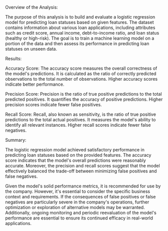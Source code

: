 Overview of the Analysis:

The purpose of this analysis is to build and evaluate a logistic regression model for predicting loan statuses based on given features. The dataset contains information about various loan applications, including attributes such as credit score, annual income, debt-to-income ratio, and loan status (healthy or high-risk). The goal is to train a machine learning model on a portion of the data and then assess its performance in predicting loan statuses on unseen data.

Results:

Accuracy Score: The accuracy score measures the overall correctness of the model's predictions. It is calculated as the ratio of correctly predicted observations to the total number of observations. Higher accuracy scores indicate better performance.

Precision Score: Precision is the ratio of true positive predictions to the total predicted positives. It quantifies the accuracy of positive predictions. Higher precision scores indicate fewer false positives.

Recall Score: Recall, also known as sensitivity, is the ratio of true positive predictions to the total actual positives. It measures the model's ability to identify all relevant instances. Higher recall scores indicate fewer false negatives.

Summary:

The logistic regression model achieved satisfactory performance in predicting loan statuses based on the provided features. The accuracy score indicates that the model's overall predictions were reasonably accurate. Moreover, the precision and recall scores suggest that the model effectively balanced the trade-off between minimizing false positives and false negatives.

Given the model's solid performance metrics, it is recommended for use by the company. However, it's essential to consider the specific business context and requirements. If the consequences of false positives or false negatives are particularly severe in the company's operations, further optimization or exploration of alternative models may be warranted. Additionally, ongoing monitoring and periodic reevaluation of the model's performance are essential to ensure its continued efficacy in real-world applications.
